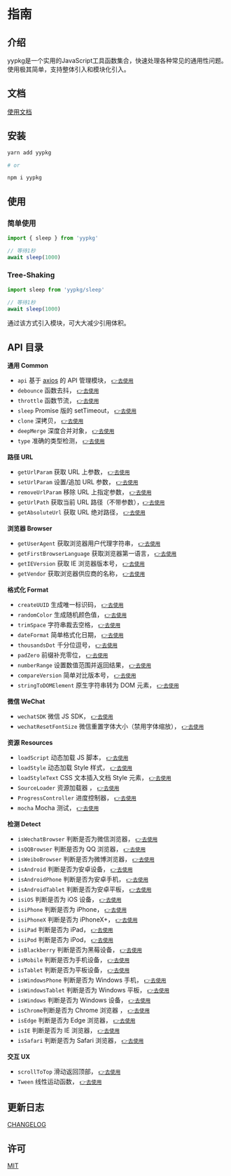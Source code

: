# 指南

## 介绍

yypkg是一个实用的JavaScript工具函数集合，快速处理各种常见的通用性问题。使用极其简单，支持整体引入和模块化引入。

## 文档

[使用文档](https://yypkg.github.io)

## 安装

```sh
yarn add yypkg

# or

npm i yypkg
```

## 使用

### 简单使用

```js
import { sleep } from 'yypkg'

// 等待1秒
await sleep(1000)
```

### Tree-Shaking

```js
import sleep from 'yypkg/sleep'

// 等待1秒
await sleep(1000)
```

通过该方式引入模块，可大大减少引用体积。


## API 目录

**通用 Common**

- `api` 基于 [axios](https://github.com/axios/axios) 的 API 管理模块， [`👉去使用`](https://yypkg.github.io/api.html)
- `debounce` 函数去抖， [`👉去使用`](https://yypkg.github.io/doc.html#debounce-fn-delay)
- `throttle` 函数节流， [`👉去使用`](https://yypkg.github.io/doc.html#throttle-fn-time)
- `sleep` Promise 版的 setTimeout， [`👉去使用`](https://yypkg.github.io/doc.html#sleep-time)
- `clone` 深拷贝， [`👉去使用`](https://yypkg.github.io/doc.html#clone-x)
- `deepMerge` 深度合并对象， [`👉去使用`](https://yypkg.github.io/doc.html#deepmerge-target-source)
- `type` 准确的类型检测， [`👉去使用`](https://yypkg.github.io/doc.html#type-x-strict)


**路径 URL**

- `getUrlParam` 获取 URL 上参数， [`👉去使用`](https://yypkg.github.io/doc.html#geturlparam-name-url)
- `setUrlParam` 设置/追加 URL 参数， [`👉去使用`](https://yypkg.github.io/doc.html#seturlparam-uri-key-value)
- `removeUrlParam` 移除 URL 上指定参数， [`👉去使用`](https://yypkg.github.io/doc.html#removeurlparam-uri-key)
- `getUrlPath` 获取当前 URL 路径（不带参数），[`👉去使用`](https://yypkg.github.io/doc.html#geturlpath)
- `getAbsoluteUrl` 获取 URL 绝对路径， [`👉去使用`](https://yypkg.github.io/doc.html#getabsoluteurl-url)


**浏览器 Browser**

- `getUserAgent` 获取浏览器用户代理字符串， [`👉去使用`](https://yypkg.github.io/doc.html#getuseragent)
- `getFirstBrowserLanguage` 获取浏览器第一语言， [`👉去使用`](https://yypkg.github.io/doc.html#getfirstbrowserlanguage)
- `getIEVersion` 获取 IE 浏览器版本号， [`👉去使用`](https://yypkg.github.io/doc.html#getieversion)
- `getVendor` 获取浏览器供应商的名称， [`👉去使用`](https://yypkg.github.io/doc.html#getvendor)


**格式化 Format**

- `createUUID` 生成唯一标识码， [`👉去使用`](https://yypkg.github.io/doc.html#createuuid-n)
- `randomColor` 生成随机颜色值， [`👉去使用`](https://yypkg.github.io/doc.html#randomcolor)
- `trimSpace` 字符串裁去空格， [`👉去使用`](https://yypkg.github.io/doc.html#trimspace-str)
- `dateFormat` 简单格式化日期， [`👉去使用`](https://yypkg.github.io/doc.html#dateformat-date-format)
- `thousandsDot` 千分位逗号， [`👉去使用`](https://yypkg.github.io/doc.html#thousandsdot-num)
- `padZero` 前缀补充零位， [`👉去使用`](https://yypkg.github.io/doc.html#padzero-num-digits)
- `numberRange` 设置数值范围并返回结果， [`👉去使用`](https://yypkg.github.io/doc.html#numberrange-num-options)
- `compareVersion` 简单对比版本号， [`👉去使用`](https://yypkg.github.io/doc.html#compareversion-a-b)
- `stringToDOMElement` 原生字符串转为 DOM 元素， [`👉去使用`](https://yypkg.github.io/doc.html#stringtodomelement-string)


**微信 WeChat**

- `wechatSDK` 微信 JS SDK， [`👉去使用`](https://yypkg.github.io/doc.html#wechatsdk-options)
- `wechatResetFontSize` 微信重置字体大小（禁用字体缩放）， [`👉去使用`](https://yypkg.github.io/doc.html#wechatresetfontsize)


**资源 Resources**

- `loadScript` 动态加载 JS 脚本， [`👉去使用`](https://yypkg.github.io/doc.html#loadscript-url-retry)
- `loadStyle` 动态加载 Style 样式， [`👉去使用`](https://yypkg.github.io/doc.html#loadstyle-url-retry)
- `loadStyleText` CSS 文本插入文档 Style 元素， [`👉去使用`](https://yypkg.github.io/doc.html#loadstyletext-csstext)
- `SourceLoader` 资源加载器 ， [`👉去使用`](./source-loader.md)
- `ProgressController` 进度控制器， [`👉去使用`](./progress-controller.md)
- `mocha` Mocha 测试， [`👉去使用`](./mocha.md)


**检测 Detect**

- `isWechatBrowser` 判断是否为微信浏览器， [`👉去使用`](https://yypkg.github.io/doc.html#iswechatbrowser)
- `isQQBrowser` 判断是否为 QQ 浏览器， [`👉去使用`](https://yypkg.github.io/doc.html#isqqbrowser)
- `isWeiboBrowser` 判断是否为微博浏览器， [`👉去使用`](https://yypkg.github.io/doc.html#isweibobrowser)
- `isAndroid` 判断是否为安卓设备， [`👉去使用`](https://yypkg.github.io/doc.html#isandroid)
- `isAndroidPhone` 判断是否为安卓手机， [`👉去使用`](https://yypkg.github.io/doc.html#isandroidphone)
- `isAndroidTablet` 判断是否为安卓平板， [`👉去使用`](https://yypkg.github.io/doc.html#isandroidtablet)
- `isiOS` 判断是否为 iOS 设备， [`👉去使用`](https://yypkg.github.io/doc.html#isios)
- `isiPhone` 判断是否为 iPhone， [`👉去使用`](https://yypkg.github.io/doc.html#isiphone)
- `isiPhoneX` 判断是否为 iPhoneX+， [`👉去使用`](https://yypkg.github.io/doc.html#isiphonex)
- `isiPad` 判断是否为 iPad， [`👉去使用`](https://yypkg.github.io/doc.html#isipad)
- `isiPod` 判断是否为 iPod， [`👉去使用`](https://yypkg.github.io/doc.html#isipod)
- `isBlackberry` 判断是否为黑莓设备， [`👉去使用`](https://yypkg.github.io/doc.html#isblackberry)
- `isMobile` 判断是否为手机设备， [`👉去使用`](https://yypkg.github.io/doc.html#ismobile)
- `isTablet` 判断是否为平板设备， [`👉去使用`](https://yypkg.github.io/doc.html#istablet)
- `isWindowsPhone` 判断是否为 Windows 手机， [`👉去使用`](https://yypkg.github.io/doc.html#iswindowsphone)
- `isWindowsTablet` 判断是否为 Windows 平板， [`👉去使用`](https://yypkg.github.io/doc.html#iswindowstablet)
- `isWindows` 判断是否为 Windows 设备， [`👉去使用`](https://yypkg.github.io/doc.html#iswindows)
- `isChrome`判断是否为 Chrome 浏览器 ， [`👉去使用`](https://yypkg.github.io/doc.html#ischrome)
- `isEdge` 判断是否为 Edge 浏览器， [`👉去使用`](https://yypkg.github.io/doc.html#isedge)
- `isIE` 判断是否为 IE 浏览器， [`👉去使用`](https://yypkg.github.io/doc.html#isie)
- `isSafari` 判断是否为 Safari 浏览器， [`👉去使用`](https://yypkg.github.io/doc.html#issafari)

**交互 UX**

- `scrollToTop` 滑动返回顶部， [`👉去使用`](https://yypkg.github.io/doc.html#scrolltotop)
- `Tween` 线性运动函数， [`👉去使用`](https://yypkg.github.io/doc.html#tween)


## 更新日志

[CHANGELOG](https://yypkg.github.io/CHANGELOG.html)


## 许可

[MIT](https://github.com/yypkg/yypkg/blob/master/LICENSE)
